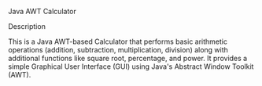 Java AWT Calculator

Description

This is a Java AWT-based Calculator that performs basic arithmetic operations (addition, subtraction, multiplication, division) along with additional functions like square root, percentage, and power. It provides a simple Graphical User Interface (GUI) using Java's Abstract Window Toolkit (AWT).
